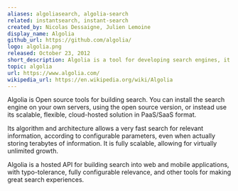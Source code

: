 ```yaml
---
aliases: algoliasearch, algolia-search
related: instantsearch, instant-search
created_by: Nicolas Dessaigne, Julien Lemoine
display_name: Algolia
github_url: https://github.com/algolia/
logo: algolia.png
released: October 23, 2012
short_description: Algolia is a tool for developing search engines, it offers an API for flexible and scalable search in web and mobile applications.
topic: algolia
url: https://www.algolia.com/
wikipedia_url: https://en.wikipedia.org/wiki/Algolia
---
```

Algolia is Open source tools for building search. You can install the search engine on your own servers, using the open source version, or instead use its scalable, flexible, cloud-hosted solution in PaaS/SaaS format.

Its algorithm and architecture allows a very fast search for relevant information, according to configurable parameters, even when actually storing terabytes of information. It is fully scalable, allowing for virtually unlimited growth.

Algolia is a hosted API for building search into web and mobile applications, with typo-tolerance, fully configurable relevance, and other tools for making great search experiences.
